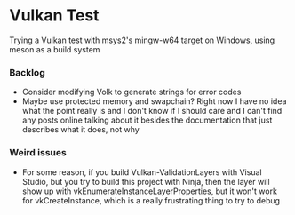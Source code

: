 # Vulkan Test

Trying a Vulkan test with msys2's mingw-w64 target on Windows, using meson as a build system

### Backlog

* Consider modifying Volk to generate strings for error codes
* Maybe use protected memory and swapchain? Right now I have no idea what the point really is and I don't know if I should care and I can't find any posts online talking about it besides the documentation that just describes what it does, not why

### Weird issues

* For some reason, if you build Vulkan-ValidationLayers with Visual Studio, but you try to build this project with Ninja, then the layer will show up with vkEnumerateInstanceLayerProperties, but it won't work for vkCreateInstance, which is a really frustrating thing to try to debug
